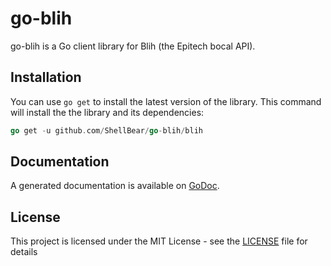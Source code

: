 # go-blih

go-blih is a Go client library for Blih (the Epitech bocal API).

## Installation

You can use `go get` to install the latest version of the library. This command will install the the library and its dependencies:

```go
go get -u github.com/ShellBear/go-blih/blih
```

## Documentation

A generated documentation is available on [GoDoc](https://godoc.org/github.com/ShellBear/go-blih).

## License

This project is licensed under the MIT License - see the [LICENSE](LICENSE) file for details